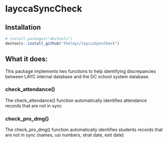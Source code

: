 layccaSyncCheck
===============

## Installation
```R
# install.packages("devtools")
devtools::install_github("thelayc/layccaSyncCheck")
```

## What it does:
This package implements two functions to help identifying discrepancies between LAYC internal database and the DC school system database.

### check_attendance()
The check_attendance() function automatically identifies attendance records that are not in sync

### check_pro_dmg()
The check_pro_dmg() function automatically identifies students records that are not in sync (names, usi numbers, strat date, exit date)
